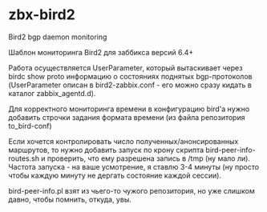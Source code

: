 # zbx-bird2
Bird2 bgp daemon monitoring

Шаблон мониторинга Bird2 для заббикса версий 6.4+

Работа осуществляется UserParameter, который вытаскивает через birdc show proto информацию о состояниях поднятых bgp-протоколов (UserParameter описан в bird2-zabbix.conf - его можно сразу кидать в каталог zabbix_agentd.d).

Для корректного мониторинга времени в конфигурацию bird'а нужно добавить строчки задания формата времени (из файла репозитория to_bird-conf)

Если хочется контролировать число полученных/анонсированных маршрутов, то нужно добавить запуск по крону скрипта bird-peer-info-routes.sh и проверить, что ему разрешена запись в /tmp (ну мало ли). Частота запуска - на ваше усмотрение, я ставлю 3-4 минуты (ну просто чтобы каждую минуту не дергать состояние каждой сессии).

bird-peer-info.pl взят из чьего-то чужого репозитория, но уже слишком давно, чтобы помнить, откуда, увы.
